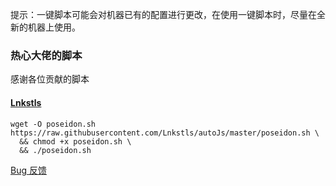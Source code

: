 提示：一键脚本可能会对机器已有的配置进行更改，在使用一键脚本时，尽量在全新的机器上使用。

### 热心大佬的脚本

感谢各位贡献的脚本

#### [Lnkstls](https://github.com/Lnkstls)

```
wget -O poseidon.sh https://raw.githubusercontent.com/Lnkstls/autoJs/master/poseidon.sh \
  && chmod +x poseidon.sh \
  && ./poseidon.sh
```

[Bug 反馈](https://github.com/Lnkstls/autoJs/issues/new)
